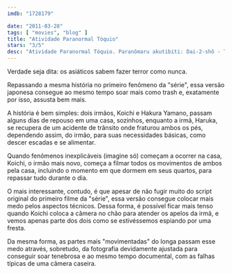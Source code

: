 ```yaml
---
imdb: "1728179"

date: "2011-03-28"
tags: [ "movies", "blog" ]
title: "Atividade Paranormal Tóquio"
stars: "3/5"
desc: "Atividade Paranormal Tóquio. Paranômaru akutibiti: Dai-2-shô - Tokyo Night (Japan, 2010). Dirigido por Toshikazu Nagae. Escrito por Toshikazu Nagae, Oren Peli. Com Aoi Nakamura, Noriko Aoyama."
---
```

Verdade seja dita: os asiáticos sabem fazer terror como nunca.

Repassando a mesma história no primeiro fenômeno da "série", essa versão japonesa consegue ao mesmo tempo soar mais como trash e, exatamente por isso, assusta bem mais.

A história é bem simples: dois irmãos, Koichi e Hakura Yamano, passam alguns dias de repouso em uma casa, sozinhos, enquanto a irmã, Haruka, se recupera de um acidente de trânsito onde fraturou ambos os pés, dependendo assim, do irmão, para suas necessidades básicas, como descer escadas e se alimentar.

Quando fenômenos inexplicáveis (imagine só) começam a ocorrer na casa, Koichi, o irmão mais novo, começa a filmar todos os movimentos de ambos pela casa, incluindo o momento em que dormem em seus quartos, para repassar tudo durante o dia.

O mais interessante, contudo, é que apesar de não fugir muito do script original do primeiro filme da "série", essa versão consegue colocar mais medo pelos aspectos técnicos. Dessa forma, é possível ficar mais tenso quando Koichi coloca a câmera no chão para atender os apelos da irmã, e vemos apenas parte dos dois como se estivéssemos espiando por uma fresta.

Da mesma forma, as partes mais "movimentadas" do longa passam esse medo através, sobretudo, da fotografia devidamente ajustada para conseguir soar tenebrosa e ao mesmo tempo documental, com as falhas típicas de uma câmera caseira.
